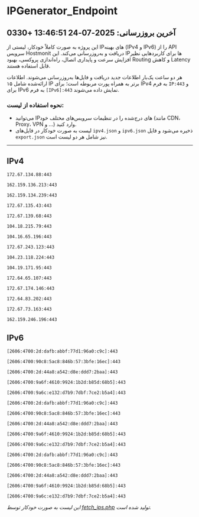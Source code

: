 # IPGenerator_Endpoint

## آخرین بروزرسانی: 2025-07-24 13:46:51 +0330

این پروژه به صورت کاملاً خودکار، لیستی از IPهای بهینه (IPv4 و IPv6) را از API سرویس Hostmonit دریافت و به‌روزرسانی می‌کند. این IPها برای کاربردهایی نظیر افزایش سرعت و پایداری اتصال، راه‌اندازی پروکسی، بهبود Routing و کاهش Latency قابل استفاده هستند.

هر دو ساعت یک‌بار اطلاعات جدید دریافت و فایل‌ها به‌روزرسانی می‌شوند. اطلاعات ارائه‌شده شامل ۱۵ IP برتر به همراه پورت مربوطه است؛ برای IPv4 به فرم `IP:443` و برای IPv6 به فرم `[IPv6]:443` نمایش داده می‌شوند.

### نحوه استفاده از لیست:
- می‌توانید IPهای درج‌شده را در تنظیمات سرویس‌های مختلف خود (مانند CDN، Proxy، VPN و ...) وارد کنید.
- لیست به صورت خودکار در فایل‌های `ipv4.json` و `ipv6.json` ذخیره می‌شود و فایل `export.json` نیز شامل هر دو لیست است.

---

## IPv4
```
172.67.134.88:443
```
```
162.159.136.213:443
```
```
162.159.134.239:443
```
```
172.67.135.43:443
```
```
172.67.139.68:443
```
```
104.18.215.79:443
```
```
104.16.65.196:443
```
```
172.67.243.123:443
```
```
104.23.118.224:443
```
```
104.19.171.95:443
```
```
172.64.65.107:443
```
```
172.67.174.146:443
```
```
172.64.83.202:443
```
```
172.67.73.163:443
```
```
162.159.246.196:443
```

## IPv6
```
[2606:4700:2d:dafb:abbf:77d1:96a0:c9c]:443
```
```
[2606:4700:90c8:5ac8:846b:57:3bfe:16ec]:443
```
```
[2606:4700:2d:44a8:a542:d8e:ddd7:2baa]:443
```
```
[2606:4700:9a6f:4610:9924:1b2d:b85d:68b5]:443
```
```
[2606:4700:9a6c:e132:d7b9:7dbf:7ce2:b5a4]:443
```
```
[2606:4700:2d:dafb:abbf:77d1:96a0:c9c]:443
```
```
[2606:4700:90c8:5ac8:846b:57:3bfe:16ec]:443
```
```
[2606:4700:2d:44a8:a542:d8e:ddd7:2baa]:443
```
```
[2606:4700:9a6f:4610:9924:1b2d:b85d:68b5]:443
```
```
[2606:4700:9a6c:e132:d7b9:7dbf:7ce2:b5a4]:443
```
```
[2606:4700:2d:dafb:abbf:77d1:96a0:c9c]:443
```
```
[2606:4700:90c8:5ac8:846b:57:3bfe:16ec]:443
```
```
[2606:4700:2d:44a8:a542:d8e:ddd7:2baa]:443
```
```
[2606:4700:9a6f:4610:9924:1b2d:b85d:68b5]:443
```
```
[2606:4700:9a6c:e132:d7b9:7dbf:7ce2:b5a4]:443
```

*این لیست به صورت خودکار توسط [fetch_ips.php](scripts/fetch_ips.php) تولید شده است.*
